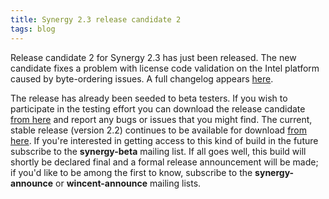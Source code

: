 ```yaml
---
title: Synergy 2.3 release candidate 2
tags: blog
---
```


Release candidate 2 for Synergy 2.3 has just been released. The new candidate fixes a problem with license code validation on the Intel platform caused by byte-ordering issues. A full changelog appears [here](http://typechecked.net/a/products/synergy-classic/history/).

The release has already been seeded to beta testers. If you wish to participate in the testing effort you can download the release candidate [from here](http://typechecked.net/download.php?item=Synergy2.3.dmg) and report any bugs or issues that you might find. The current, stable release (version 2.2) continues to be available for download [from here](http://typechecked.net/download.php?item=Synergy.dmg). If you're interested in getting access to this kind of build in the future subscribe to the **synergy-beta** mailing list. If all goes well, this build will shortly be declared final and a formal release announcement will be made; if you'd like to be among the first to know, subscribe to the **synergy-announce** or **wincent-announce** mailing lists.
